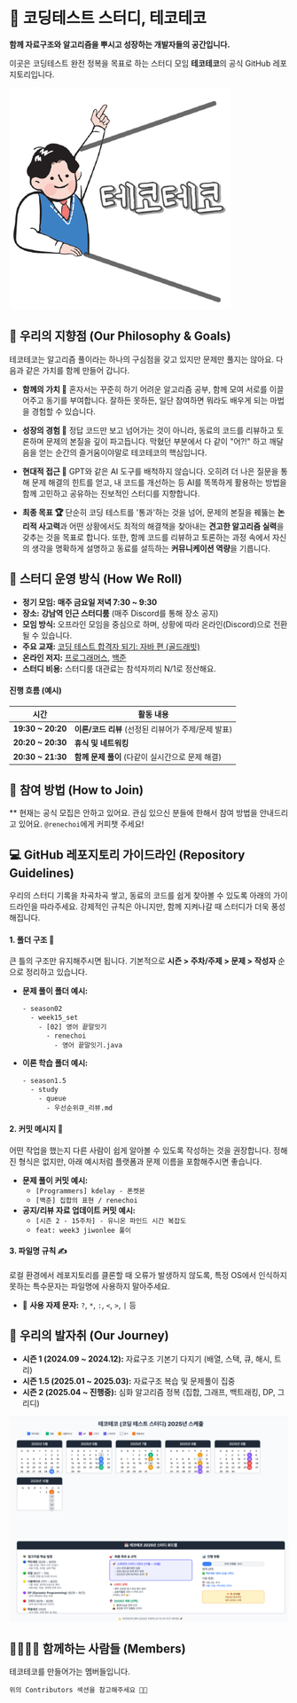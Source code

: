 # 💯 코딩테스트 스터디, 테코테코

**함께 자료구조와 알고리즘을 뿌시고 성장하는 개발자들의 공간입니다.**

이곳은 코딩테스트 완전 정복을 목표로 하는 스터디 모임 **테코테코**의 공식 GitHub 레포지토리입니다.

![tecoteco-profile.png](posters%2Ftecoteco-profile.png)

## 🎯 우리의 지향점 (Our Philosophy & Goals)

테코테코는 알고리즘 풀이라는 하나의 구심점을 갖고 있지만 문제만 풀지는 않아요. 다음과 같은 가치를 함께 만들어 갑니다.

* **함께의 가치 🤝** 혼자서는 꾸준히 하기 어려운 알고리즘 공부, 함께 모여 서로를 이끌어주고 동기를 부여합니다. 잘하든 못하든, 일단 참여하면 뭐라도 배우게 되는 마법을 경험할 수 있습니다.

* **성장의 경험 🌱** 정답 코드만 보고 넘어가는 것이 아니라, 동료의 코드를 리뷰하고 토론하며 문제의 본질을 깊이 파고듭니다. 막혔던 부분에서 다 같이 "어?\!" 하고 깨달음을 얻는 순간의 즐거움이야말로 테코테코의 핵심입니다.

* **현대적 접근 🤖** GPT와 같은 AI 도구를 배척하지 않습니다. 오히려 더 나은 질문을 통해 문제 해결의 힌트를 얻고, 내 코드를 개선하는 등 AI를 똑똑하게 활용하는 방법을 함께 고민하고 공유하는 진보적인 스터디를 지향합니다.

* **최종 목표 🏆**
  단순히 코딩 테스트를 '통과'하는 것을 넘어, 문제의 본질을 꿰뚫는 **논리적 사고력**과 어떤 상황에서도 최적의 해결책을 찾아내는 **견고한 알고리즘 실력**을 갖추는 것을 목표로 합니다. 또한, 함께 코드를 리뷰하고 토론하는 과정 속에서 자신의 생각을 명확하게 설명하고 동료를 설득하는 **커뮤니케이션 역량**을 기릅니다.



## 📖 스터디 운영 방식 (How We Roll)

* **정기 모임:** **매주 금요일 저녁 7:30 \~ 9:30**
* **장소:** **강남역 인근 스터디룸** (매주 Discord를 통해 장소 공지)
* **모임 방식:** 오프라인 모임을 중심으로 하며, 상황에 따라 온라인(Discord)으로 전환될 수 있습니다.
* **주요 교재:** [코딩 테스트 합격자 되기: 자바 편 (골드래빗)](https://product.kyobobook.co.kr/detail/S000212576322)
* **온라인 저지:** [프로그래머스](https://school.programmers.co.kr/learn/challenges), [백준](https://www.acmicpc.net/)
* **스터디 비용:** 스터디룸 대관료는 참석자끼리 N/1로 정산해요.

#### 진행 흐름 (예시)

| 시간              | 활동 내용                                       |
| ----------------- | ----------------------------------------------- |
| **19:30 \~ 20:20** | **이론/코드 리뷰** (선정된 리뷰어가 주제/문제 발표) |
| **20:20 \~ 20:30** | **휴식 및 네트워킹** |
| **20:30 \~ 21:30** | **함께 문제 풀이** (다같이 실시간으로 문제 해결)      |

## 🚀 참여 방법 (How to Join)

** 현재는 공식 모집은 안하고 있어요. 관심 있으신 분들에 한해서 참여 방법을 안내드리고 있어요. `@renechoi`에게 커피챗 주세요! 



## 💻 GitHub 레포지토리 가이드라인 (Repository Guidelines)

우리의 스터디 기록을 차곡차곡 쌓고, 동료의 코드를 쉽게 찾아볼 수 있도록 아래의 가이드라인을 따라주세요. 강제적인 규칙은 아니지만, 함께 지켜나갈 때 스터디가 더욱 풍성해집니다.

#### 1. 폴더 구조 📂
큰 틀의 구조만 유지해주시면 됩니다. 기본적으로 **시즌 > 주차/주제 > 문제 > 작성자** 순으로 정리하고 있습니다.

* **문제 풀이 폴더 예시:**
    ```
    - season02
      - week15_set
        - [02] 영어 끝말잇기
          - renechoi
            - 영어 끝말잇기.java
    ```
* **이론 학습 폴더 예시:**
    ```
    - season1.5
      - study
        - queue
          - 우선순위큐_리뷰.md
    ```

#### 2. 커밋 메시지 💬
어떤 작업을 했는지 다른 사람이 쉽게 알아볼 수 있도록 작성하는 것을 권장합니다. 정해진 형식은 없지만, 아래 예시처럼 플랫폼과 문제 이름을 포함해주시면 좋습니다.

* **문제 풀이 커밋 예시:**
    * `[Programmers] kdelay - 폰켓몬`
    * `[백준] 집합의 표현 / renechoi`
* **공지/리뷰 자료 업데이트 커밋 예시:**
    * `[시즌 2 - 15주차] - 유니온 파인드 시간 복잡도`
    * `feat: week3 jiwonlee 풀이`

#### 3. 파일명 규칙 ✍️
로컬 환경에서 레포지토리를 클론할 때 오류가 발생하지 않도록, 특정 OS에서 인식하지 못하는 특수문자는 파일명에 사용하지 말아주세요.

* 🚫 **사용 자제 문자:** `?`, `*`, `:`, `<`, `>`, `|` 등



## 👣 우리의 발자취 (Our Journey)

* **시즌 1 (2024.09 \~ 2024.12):** 자료구조 기본기 다지기 (배열, 스택, 큐, 해시, 트리)
* **시즌 1.5 (2025.01 \~ 2025.03):** 자료구조 복습 및 문제풀이 집중
* **시즌 2 (2025.04 \~ 진행중):** 심화 알고리즘 정복 (집합, 그래프, 백트래킹, DP, 그리디)

![2025-3q4q-schedule.png](posters%2F2025-3q4q-schedule.png)

## 👨‍👩‍👧‍👦 함께하는 사람들 (Members)

테코테코를 만들어가는 멤버들입니다.

`위의 Contributors 섹션을 참고해주세요 👋🏻` 










